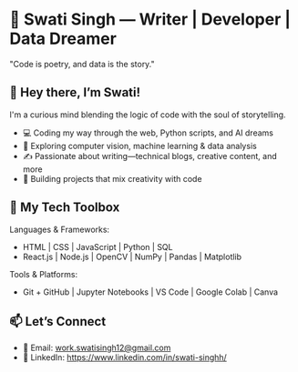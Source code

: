 # 🌟 Swati Singh — Writer | Developer | Data Dreamer

"Code is poetry, and data is the story."


## 👋 Hey there, I’m Swati!
I'm a curious mind blending the logic of code with the soul of storytelling.

- 💻 Coding my way through the web, Python scripts, and AI dreams
- 🧠 Exploring computer vision, machine learning & data analysis
- ✍️ Passionate about writing—technical blogs, creative content, and more
- 🎨 Building projects that mix creativity with code


## 🧠 My Tech Toolbox
Languages & Frameworks:
- HTML | CSS | JavaScript | Python | SQL
- React.js | Node.js | OpenCV | NumPy | Pandas | Matplotlib

Tools & Platforms:
- Git + GitHub | Jupyter Notebooks | VS Code | Google Colab | Canva

  
## 📫 Let’s Connect
- 📧 Email: work.swatisingh12@gmail.com
- 💼 LinkedIn: https://www.linkedin.com/in/swati-singhh/
